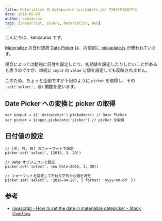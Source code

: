 ```yaml
---
title: Materialize の datepicker (pickadate.js) で日付を設定する
date: 2016-06-09
author: kenzauros
tags: [JavaScript, jQuery, Materialize, Web]
---
```


こんにちは、kenzauros です。

[Materialize](http://materializecss.com/) の日付選択 [Date Picker](http://materializecss.com/forms.html#date-picker) は、内部的に [pickadate.js](http://amsul.ca/pickadate.js/) が使われています。

場合によっては動的に日付を設定したり、初期値を設定したりしたいことがあると思うのですが、単純に `input` の `value` に値を設定しても反映されません。

このため、ちょっと面倒ですが下記のように `picker` を取得し、その `.set('select', 値)` 関数を使います。

## Date Picker への変換と picker の取得
```
var $input = $('.datepicker').pickadate() // Date Picker
var picker = $input.pickadate('picker') // picker を取得
```

## 日付値の設定
```
// [年, 月, 日] のフォーマットで設定
picker.set('select', [2015, 3, 20])

// Date オブジェクトで設定
picker.set('select', new Date(2015, 3, 30))

// フォーマットを指定して日付文字列から値を設定
picker.set('select', '2016-04-20', { format: 'yyyy-mm-dd' })
```

## 参考
* [javascript - How to set the date in materialize datepicker - Stack Overflow](http://stackoverflow.com/questions/30324552/how-to-set-the-date-in-materialize-datepicker)
